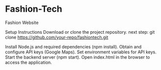 # Fashion-Tech
Fashion Website

Setup Instructions
Download or clone the project repository.
next step: git clone https://github.com/your-repo/fashiontech.git  

Install Node.js and required dependencies (npm install).
Obtain and configure API keys (Google Maps).
Set environment variables for API keys.
Start the backend server (npm start).
Open index.html in the browser to access the application.
